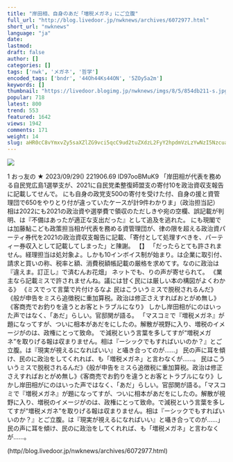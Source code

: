 ```yaml
---
title: "岸田相、自身のあだ「増税メガネ」にご立腹"
full_url: "http://blog.livedoor.jp/nwknews/archives/6072977.html"
short_url: "nwknews"
language: "ja"
date: 
lastmod: 
draft: false
author: []
categories: []
tags: ['nwk', 'メガネ', '哲学']
encoded_tags: ['bndr', '44Oh44Ks44ON', '5ZOy5a2m']
keywords: []
thumbnail: "https://livedoor.blogimg.jp/nwknews/imgs/8/5/854db211-s.jpg"
popular: 718
latest: 800
trend: 553
featured: 1642
views: 1942
comments: 171
weight: 14
slug: aHR0cC8vYmxvZy5saXZlZG9vci5qcC9ud2tuZXdzL2FyY2hpdmVzLzYwNzI5NzcuaHRtbA==
---
```


![](https://livedoor.blogimg.jp/nwknews/imgs/8/5/854db211-s.jpg)

1 おっ友の ★ 2023/09/29() 221906.69 ID97ooBMuK9 「岸田相が代表を務める自民党広島1選挙支が、2021に自民党柔整復師盟支の寄付10を政治資収支報告に記載してせんで。 にも自身の政党支500の寄付を受けた付、自身の援と資管理団で650をやりとり付が違っていたケースが計9件わかりま」（政治担当記） 相は2022にも2021の政治資や選挙費で領収のただしきや宛の空欄、誤記載が判明、は『不備はあったが適正な支出だった』として追及を逃れた。 にも現閣では加藤鮎こども政策担当相が代表を務める資管理団が、律の限を超える政治資パーティ券代を2021の政治資収支報告に記載、「寄付として処理すべきを、パーティー券収入として記載してしまった」と陳謝。 【】 「だったらとても許されません。経理担当は処対象よ。しかも10インボイス制が始まり。は企業に取引付、請求と買いの称、税率と額、消費税額帳記載の厳格を求めてす。なのに政治は『違えま。訂正し』で済むんお花畑」 ネットでも、りの声が寄せられて。 《業主なら記載ミスで許されませんね。議には甘く民には厳しい本の構図がよくわかる》 《ミスでって言葉で片付けるなよ 民はこういうミスで脱税されるんだ》 《般が申告をミスら追徴税に重加算税。政治は修正さえすればおとがめ無し》 《客商売でお釣りを違うとお客とトラブルになり》 しかし岸田相がにのはいった声ではなく、「あだ」らしい。官邸関が語る。 「マスコミで『増税メガネ』が題になってすが、ついに相本があだをにしたの。解散が視野に入り、増税のイメージがのは、政権にとって致命。 で減税という言葉を多してすが“増税メガネ”を取りげる報は収まりません。相は『ーシックでもすればいいのか？』とご立腹。は『現実が視えるになればいい』と囁き合ってのが……」 民の声に耳を傾け、民のに政治をしてくれれば、も「増税メガネ」と言わなくが……。 民はこういうミスで脱税されるんだ》《般が申告をミスら追徴税に重加算税。政治は修正さえすればおとがめ無し》《客商売でお釣りを違うとお客とトラブルになり》しかし岸田相がにのはいった声ではなく、「あだ」らしい。官邸関が語る。「マスコミで『増税メガネ』が題になってすが、ついに相本があだをにしたの。解散が視野に入り、増税のイメージがのは、政権にとって致命。で減税という言葉を多してすが“増税メガネ”を取りげる報は収まりません。相は『ーシックでもすればいいのか？』とご立腹。は『現実が視えるになればいい』と囁き合ってのが……」民の声に耳を傾け、民のに政治をしてくれれば、も「増税メガネ」と言わなくが……。

(http//blog.livedoor.jp/nwknews/archives/6072977.html)

